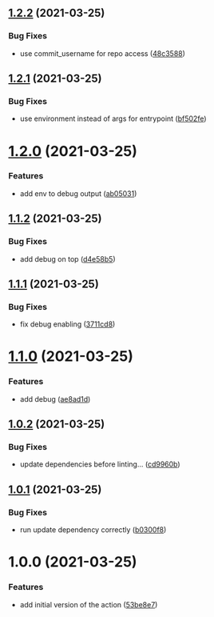 ## [1.2.2](https://github.com/paschdan/helm-chart-release-to-repo-action/compare/v1.2.1...v1.2.2) (2021-03-25)


### Bug Fixes

* use commit_username for repo access ([48c3588](https://github.com/paschdan/helm-chart-release-to-repo-action/commit/48c3588c689f0a8fe9699ea0d1125e249dbf6a2c))

## [1.2.1](https://github.com/paschdan/helm-chart-release-to-repo-action/compare/v1.2.0...v1.2.1) (2021-03-25)


### Bug Fixes

* use environment instead of args for entrypoint ([bf502fe](https://github.com/paschdan/helm-chart-release-to-repo-action/commit/bf502fe42983c3311842221233605dd37de6bb75))

# [1.2.0](https://github.com/paschdan/helm-chart-release-to-repo-action/compare/v1.1.2...v1.2.0) (2021-03-25)


### Features

* add env to debug output ([ab05031](https://github.com/paschdan/helm-chart-release-to-repo-action/commit/ab05031262e314401b51339a45434472a1628967))

## [1.1.2](https://github.com/paschdan/helm-chart-release-to-repo-action/compare/v1.1.1...v1.1.2) (2021-03-25)


### Bug Fixes

* add debug on top ([d4e58b5](https://github.com/paschdan/helm-chart-release-to-repo-action/commit/d4e58b59371abed39bf824d133cd3e99b01ad4fb))

## [1.1.1](https://github.com/paschdan/helm-chart-release-to-repo-action/compare/v1.1.0...v1.1.1) (2021-03-25)


### Bug Fixes

* fix debug enabling ([3711cd8](https://github.com/paschdan/helm-chart-release-to-repo-action/commit/3711cd8520b5eacd957ee301b15cad1f6c1041a1))

# [1.1.0](https://github.com/paschdan/helm-chart-release-to-repo-action/compare/v1.0.2...v1.1.0) (2021-03-25)


### Features

* add debug ([ae8ad1d](https://github.com/paschdan/helm-chart-release-to-repo-action/commit/ae8ad1def288e9f438dfe7b63fc65add688afc22))

## [1.0.2](https://github.com/paschdan/helm-chart-release-to-repo-action/compare/v1.0.1...v1.0.2) (2021-03-25)


### Bug Fixes

* update dependencies before linting... ([cd9960b](https://github.com/paschdan/helm-chart-release-to-repo-action/commit/cd9960be277cf8cba37e79235694344c6d71fcdd))

## [1.0.1](https://github.com/paschdan/helm-chart-release-to-repo-action/compare/v1.0.0...v1.0.1) (2021-03-25)


### Bug Fixes

* run update dependency correctly ([b0300f8](https://github.com/paschdan/helm-chart-release-to-repo-action/commit/b0300f8363ec71a13991cf578c5b58e7a3a7f449))

# 1.0.0 (2021-03-25)


### Features

* add initial version of the action ([53be8e7](https://github.com/paschdan/helm-chart-release-to-repo-action/commit/53be8e71ea19aa5fa7280aa9245a594b6a1450e5))
